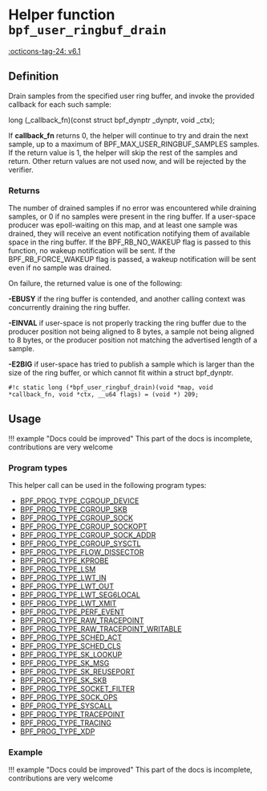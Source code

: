 # Helper function `bpf_user_ringbuf_drain`

<!-- [FEATURE_TAG](bpf_user_ringbuf_drain) -->
[:octicons-tag-24: v6.1](https://github.com/torvalds/linux/commit/20571567384428dfc9fe5cf9f2e942e1df13c2dd)
<!-- [/FEATURE_TAG] -->

## Definition

<!-- [HELPER_FUNC_DEF] -->
Drain samples from the specified user ring buffer, and invoke the provided callback for each such sample:

long (\_callback_fn)(const struct bpf_dynptr \_dynptr, void \_ctx);

If **callback_fn** returns 0, the helper will continue to try and drain the next sample, up to a maximum of BPF_MAX_USER_RINGBUF_SAMPLES samples. If the return value is 1, the helper will skip the rest of the samples and return. Other return values are not used now, and will be rejected by the verifier.

### Returns

The number of drained samples if no error was encountered while draining samples, or 0 if no samples were present in the ring buffer. If a user-space producer was epoll-waiting on this map, and at least one sample was drained, they will receive an event notification notifying them of available space in the ring buffer. If the BPF_RB_NO_WAKEUP flag is passed to this function, no wakeup notification will be sent. If the BPF_RB_FORCE_WAKEUP flag is passed, a wakeup notification will be sent even if no sample was drained.

On failure, the returned value is one of the following:

**-EBUSY** if the ring buffer is contended, and another calling context was concurrently draining the ring buffer.

**-EINVAL** if user-space is not properly tracking the ring buffer due to the producer position not being aligned to 8 bytes, a sample not being aligned to 8 bytes, or the producer position not matching the advertised length of a sample.

**-E2BIG** if user-space has tried to publish a sample which is larger than the size of the ring buffer, or which cannot fit within a struct bpf_dynptr.

`#!c static long (*bpf_user_ringbuf_drain)(void *map, void *callback_fn, void *ctx, __u64 flags) = (void *) 209;`
<!-- [/HELPER_FUNC_DEF] -->

## Usage

!!! example "Docs could be improved"
    This part of the docs is incomplete, contributions are very welcome

### Program types

This helper call can be used in the following program types:

<!-- DO NOT EDIT MANUALLY -->
<!-- [HELPER_FUNC_PROG_REF] -->
 * [BPF_PROG_TYPE_CGROUP_DEVICE](../program-type/BPF_PROG_TYPE_CGROUP_DEVICE.md)
 * [BPF_PROG_TYPE_CGROUP_SKB](../program-type/BPF_PROG_TYPE_CGROUP_SKB.md)
 * [BPF_PROG_TYPE_CGROUP_SOCK](../program-type/BPF_PROG_TYPE_CGROUP_SOCK.md)
 * [BPF_PROG_TYPE_CGROUP_SOCKOPT](../program-type/BPF_PROG_TYPE_CGROUP_SOCKOPT.md)
 * [BPF_PROG_TYPE_CGROUP_SOCK_ADDR](../program-type/BPF_PROG_TYPE_CGROUP_SOCK_ADDR.md)
 * [BPF_PROG_TYPE_CGROUP_SYSCTL](../program-type/BPF_PROG_TYPE_CGROUP_SYSCTL.md)
 * [BPF_PROG_TYPE_FLOW_DISSECTOR](../program-type/BPF_PROG_TYPE_FLOW_DISSECTOR.md)
 * [BPF_PROG_TYPE_KPROBE](../program-type/BPF_PROG_TYPE_KPROBE.md)
 * [BPF_PROG_TYPE_LSM](../program-type/BPF_PROG_TYPE_LSM.md)
 * [BPF_PROG_TYPE_LWT_IN](../program-type/BPF_PROG_TYPE_LWT_IN.md)
 * [BPF_PROG_TYPE_LWT_OUT](../program-type/BPF_PROG_TYPE_LWT_OUT.md)
 * [BPF_PROG_TYPE_LWT_SEG6LOCAL](../program-type/BPF_PROG_TYPE_LWT_SEG6LOCAL.md)
 * [BPF_PROG_TYPE_LWT_XMIT](../program-type/BPF_PROG_TYPE_LWT_XMIT.md)
 * [BPF_PROG_TYPE_PERF_EVENT](../program-type/BPF_PROG_TYPE_PERF_EVENT.md)
 * [BPF_PROG_TYPE_RAW_TRACEPOINT](../program-type/BPF_PROG_TYPE_RAW_TRACEPOINT.md)
 * [BPF_PROG_TYPE_RAW_TRACEPOINT_WRITABLE](../program-type/BPF_PROG_TYPE_RAW_TRACEPOINT_WRITABLE.md)
 * [BPF_PROG_TYPE_SCHED_ACT](../program-type/BPF_PROG_TYPE_SCHED_ACT.md)
 * [BPF_PROG_TYPE_SCHED_CLS](../program-type/BPF_PROG_TYPE_SCHED_CLS.md)
 * [BPF_PROG_TYPE_SK_LOOKUP](../program-type/BPF_PROG_TYPE_SK_LOOKUP.md)
 * [BPF_PROG_TYPE_SK_MSG](../program-type/BPF_PROG_TYPE_SK_MSG.md)
 * [BPF_PROG_TYPE_SK_REUSEPORT](../program-type/BPF_PROG_TYPE_SK_REUSEPORT.md)
 * [BPF_PROG_TYPE_SK_SKB](../program-type/BPF_PROG_TYPE_SK_SKB.md)
 * [BPF_PROG_TYPE_SOCKET_FILTER](../program-type/BPF_PROG_TYPE_SOCKET_FILTER.md)
 * [BPF_PROG_TYPE_SOCK_OPS](../program-type/BPF_PROG_TYPE_SOCK_OPS.md)
 * [BPF_PROG_TYPE_SYSCALL](../program-type/BPF_PROG_TYPE_SYSCALL.md)
 * [BPF_PROG_TYPE_TRACEPOINT](../program-type/BPF_PROG_TYPE_TRACEPOINT.md)
 * [BPF_PROG_TYPE_TRACING](../program-type/BPF_PROG_TYPE_TRACING.md)
 * [BPF_PROG_TYPE_XDP](../program-type/BPF_PROG_TYPE_XDP.md)
<!-- [/HELPER_FUNC_PROG_REF] -->

### Example

!!! example "Docs could be improved"
    This part of the docs is incomplete, contributions are very welcome
